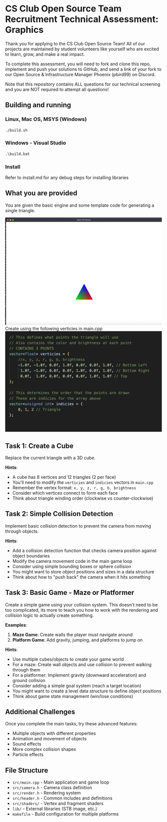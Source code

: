 # CS Club Open Source Team Recruitment Technical Assessment: Graphics


Thank you for applying to the CS Club Open Source Team! All of our projects are maintained by student volunteers like yourself who are excited to learn, grow, and make a real impact.

To complete this assessment, you will need to fork and clone this repo, implement and push your solutions to GitHub, and send a link of your fork to our Open Source & Infrastructure Manager Phoenix (pbird99) on Discord.

Note that this repository contains ALL questions for our technical screening and you are NOT required to attempt all questions!



## Building and running

### Linux, Mac OS, MSYS (Windows)

```sh
./build.sh
```

### Windows - Visual Studio

```bat
.\build.bat
```

### Install

Refer to install.md for any debug steps for installing libraries


## What you are provided

You are given the basic engine and some template code for generating a single triangle.

<img src="image.png" alt="Engine" width="600"/>

<br>
Create using the following verticies in main.cpp

<img src="image-1.png" alt="Engine" width="600"/>


## Task 1: Create a Cube
Replace the current triangle with a 3D cube.

**Hints**:
- A cube has 8 vertices and 12 triangles (2 per face)
- You'll need to modify the `verticies` and `indicies` vectors in `main.cpp`
- Remember the vertex format: `x, y, z, r, g, b, brightness`
- Consider which vertices connect to form each face
- Think about triangle winding order (clockwise vs counter-clockwise)



## Task 2: Simple Collision Detection
Implement basic collision detection to prevent the camera from moving through objects.

**Hints**:
- Add a collision detection function that checks camera position against object boundaries
- Modify the camera movement code in the main game loop
- Consider using simple bounding boxes or sphere collision
- You might want to store object positions and sizes in a data structure
- Think about how to "push back" the camera when it hits something



## Task 3: Basic Game - Maze or Platformer
Create a simple game using your collision system. This doesn't need to be too complicated, its more to teach you how to work with the rendering and collision logic to actually create something.

**Examples**:
1. **Maze Game**: Create walls the player must navigate around
2. **Platform Game**: Add gravity, jumping, and platforms to jump on

**Hints**:
- Use multiple cubes/objects to create your game world
- For a maze: Create wall objects and use collision to prevent walking through them
- For a platformer: Implement gravity (downward acceleration) and ground collision
- Consider adding a simple goal system (reach a target location)
- You might want to create a level data structure to define object positions
- Think about game state management (win/lose conditions)


## Additional Challenges

Once you complete the main tasks, try these advanced features:
- Multiple objects with different properties
- Animation and movement of objects
- Sound effects
- More complex collision shapes
- Particle effects

## File Structure

- `src/main.cpp` - Main application and game loop
- `src/camera.h` - Camera class definition
- `src/render.h` - Rendering system
- `src/header.h` - Common includes and definitions
- `src/shaders/` - Vertex and fragment shaders
- `lib/` - External libraries (STB image, etc.)
- `makefile` - Build configuration for multiple platforms

